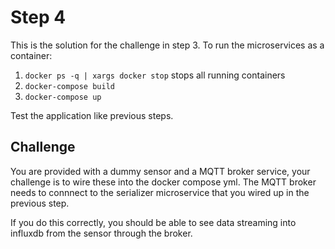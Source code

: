 # Step 4

This is the solution for the challenge in step 3.
To run the microservices as a container:

1. `docker ps -q | xargs docker stop` stops all running containers
2. `docker-compose build`
3. `docker-compose up`

Test the application like previous steps.

## Challenge

You are provided with a dummy sensor and a MQTT broker service, your
challenge is to wire these into the docker compose yml. The MQTT broker
needs to connnect to the serializer microservice that you wired up in
the previous step.

If you do this correctly, you should be able to see data streaming into
influxdb from the sensor through the broker.
